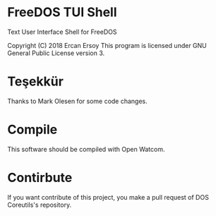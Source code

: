 # FreeDOS TUI Shell

Text User Interface Shell for FreeDOS

Copyright (C) 2018 Ercan Ersoy
This program is licensed under GNU General Public License version 3.

# Teşekkür

Thanks to Mark Olesen for some code changes.

# Compile

This software should be compiled with Open Watcom.

# Contirbute

If you want contribute of this project, you make a pull request of
DOS Coreutils's repository.